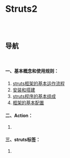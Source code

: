 # Struts2

<br><br>

## 导航

<br>

#### 一、基本概念和使用规则：
1. [struts框架的基本运作流程](Hibernate基本概念以及使用方法/ORM概述.md#orm概述)
2. [安装和搭建](Hibernate基本概念以及使用方法/Hibernate概述、部署、使用.md#hibernate概述部署使用)
3. [struts程序的基本组成](Hibernate基本概念以及使用方法/Hibernate配置.md#hibernate配置)
4. [框架的基本配置](Hibernate基本概念以及使用方法/PO.md#po持久化对象)

#### 二、Action：
1.

#### 三、struts标签：
1.
